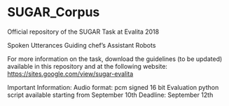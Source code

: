 # SUGAR_Corpus
Official repository of the SUGAR Task at Evalita 2018

Spoken Utterances Guiding chef’s Assistant Robots

For more information on the task, download the guidelines (to be updated) available in this repository and at the following website: https://sites.google.com/view/sugar-evalita


Important Information:
Audio format: pcm signed 16 bit
Evaluation python script available starting from September 10th
Deadline: September 12th